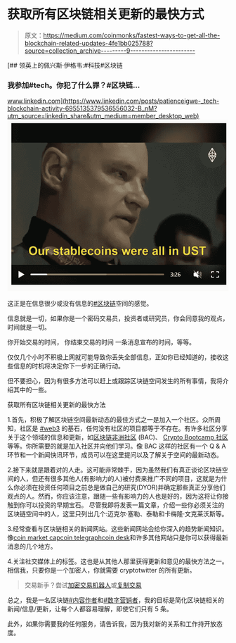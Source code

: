 # 获取所有区块链相关更新的最快方式

> 原文：<https://medium.com/coinmonks/fastest-ways-to-get-all-the-blockchain-related-updates-4fe1bb025788?source=collection_archive---------9----------------------->

[](https://www.linkedin.com/posts/patienceigwe-_tech-blockchain-activity-6955135379536556032-B_nM?utm_source=linkedin_share&utm_medium=member_desktop_web) [## 领英上的佩兴斯·伊格韦:#科技#区块链

### 我参加#tech。你犯了什么罪？#区块链...

www.linkedin.com](https://www.linkedin.com/posts/patienceigwe-_tech-blockchain-activity-6955135379536556032-B_nM?utm_source=linkedin_share&utm_medium=member_desktop_web) ![](img/39e13c703ff30fd9562c7bbc84d877af.png)

这正是在信息很少或没有信息的[#区块链](https://www.linkedin.com/feed/hashtag/?keywords=blockchain&highlightedUpdateUrns=urn%3Ali%3Aactivity%3A6955134032779075584)空间的感觉。

信息就是一切，如果你是一个密码交易员，投资者或研究员，你会同意我的观点，时间就是一切。

你开始交易的时间，
你结束交易的时间
一条消息宣布的时间，等等。

仅仅几个小时不积极上网就可能导致你丢失全部信息，正如你已经知道的，接收这些信息的时机将决定你下一步的正确行动。

但不要担心，因为有很多方法可以赶上或跟踪区块链空间发生的所有事情，我将介绍其中的一些。

获取所有区块链相关更新的最快方法

1.首先，积极了解区块链空间最新动态的最佳方式之一是加入一个社区。众所周知，社区是 [#web3](https://www.linkedin.com/feed/hashtag/?keywords=web3&highlightedUpdateUrns=urn%3Ali%3Aactivity%3A6955134032779075584) 的基石，任何没有社区的项目都等于不存在。有许多社区分享关于这个领域的信息和更新，如[区块链非洲社区](https://t.me/blockchainafricancommunity) (BAC)、 [Crypto Bootcamp 社区](https://twitter.com/bootcamp_crypto?t=rjaqN_B4-Laz5K6X5Hb2-Q&s=09)等等。你所需要的就是加入社区并向他们学习。像 BAC 这样的社区有一个 Q & A 环节和一个新闻快讯环节，成员可以在这里提问以及了解关于空间的最新动态。

2.接下来就是跟着对的人走。这可能非常棘手，因为虽然我们有真正谈论区块链空间的人，但还有很多其他人(有影响力的人)被付费来推广不同的项目，这就是为什么你必须在投资任何项目之前总是做自己的研究(DYOR)并确定那些真正分享他们观点的人。然而，你应该注意，跟随一些有影响力的人也是好的，因为这将让你接触到你可以投资的早期宝石。
尽管我即将发表一篇文章，介绍一些你必须关注的区块链空间中的人，这里只列出几个:迈克尔·塞勒、泰勒和卡梅隆·文克莱沃斯等。

3.经常查看与区块链相关的新闻网站。这些新闻网站会给你深入的趋势新闻知识。像[coin market cap](https://www.linkedin.com/company/coinmarketcap/)[coin telegraph](https://www.linkedin.com/company/cointelegraph/)[coin desk](https://www.linkedin.com/company/coindesk/)和许多其他网站只是你可以获得最新消息的几个地方。

4.关注社交媒体上的标签。这也是从其他人那里获得更新和意见的最快方法之一。相信我，只要你是一个加密人，你就需要 cryptotwitter 的所有更新。

> 交易新手？尝试[加密交易机器人](/coinmonks/crypto-trading-bot-c2ffce8acb2a)或[复制交易](/coinmonks/top-10-crypto-copy-trading-platforms-for-beginners-d0c37c7d698c)

总之，我是一名区块链[#内容作者](https://www.linkedin.com/feed/hashtag/?keywords=contentwriter&highlightedUpdateUrns=urn%3Ali%3Aactivity%3A6955134032779075584)和[#数字营销者](https://www.linkedin.com/feed/hashtag/?keywords=digitalmarketer&highlightedUpdateUrns=urn%3Ali%3Aactivity%3A6955134032779075584)，我的目标是简化区块链相关的新闻/信息/更新，让每个人都容易理解，即使它们只有 5 条。

此外，如果你需要我的任何服务，请告诉我，因为我对新的关系和工作持开放态度。